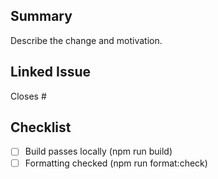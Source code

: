 ## Summary

Describe the change and motivation.

## Linked Issue

Closes #

## Checklist
- [ ] Build passes locally (npm run build)
- [ ] Formatting checked (npm run format:check)
